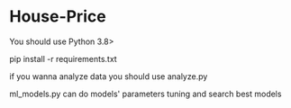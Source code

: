 # House-Price
You should use Python 3.8>

pip install -r requirements.txt

if you wanna analyze data you should use analyze.py

ml_models.py can do models' parameters tuning and search best models

